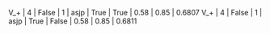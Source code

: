 V_+   | 4 | False  |      1 | asjp   | True   | True   | 0.58 | 0.85 | 0.6807
V_+   | 4 | False  |      1 | asjp   | True   | False  | 0.58 | 0.85 | 0.6811
